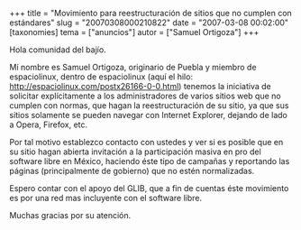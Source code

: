 +++
title = "Movimiento para reestructuración de sitios que no cumplen con estándares"
slug = "20070308000210822"
date = "2007-03-08 00:02:00"
[taxonomies]
tema = ["anuncios"]
autor = ["Samuel Ortigoza"]
+++

Hola comunidad del bajío.

Mí nombre es Samuel Ortigoza, originario de Puebla y miembro de
espaciolinux, dentro de espaciolinux (aquí el hilo:
<a href="http://espaciolinux.com/postx26166-0-0.html">http://espaciolinux.com/postx26166-0-0.html</a>)
tenemos la iniciativa de solicitar explícitamente a los administradores
de varios sitios web que no cumplen con normas, que hagan la
reestructuración de su sitio, ya que sus sitios solamente se pueden
navegar con Internet Explorer, dejando de lado a Opera, Firefox, etc.

Por tal motivo establezco contacto con ustedes y ver si es posible que
en su sitio hagan abierta invitación a la participación masiva en pro
del software libre en México, haciendo éste tipo de campañas y
reportando las páginas (principalmente de gobierno) que no estén
normalizadas.

Espero contar con el apoyo del GLIB, que a fin de cuentas éste
movimiento es por una red mas incluyente con el software libre.

Muchas gracias por su atención.


